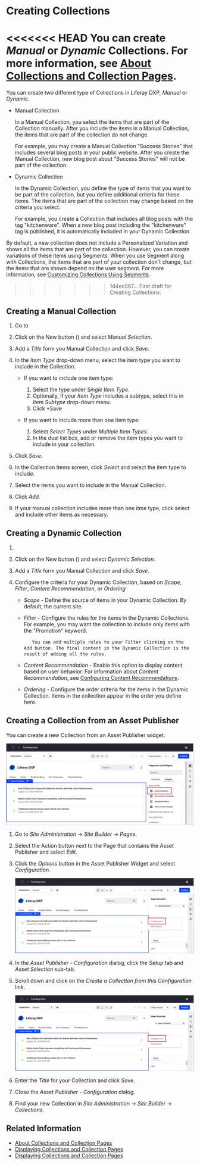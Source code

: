 # Creating Collections

<<<<<<< HEAD
You can create *Manual* or *Dynamic* Collections. For more information, see [About Collections and Collection Pages](./about-collections-and-collection-pages.md).
=======
You can create two different type of Collections in Liferay DXP, *Manual* or *Dynamic*.

- Manual Collection

    In a Manual Collection, you select the items that are part of the Collection manually. After you include the items in a Manual Collection, the items that are part of the collection do not change.

    For example, you may create a Manual Collection "Success Stories" that includes several blog posts in your public website. After you create the Manual Collection, new blog post about "Success Stories" will not be part of the collection.

- Dynamic Collection

    In the Dynamic Collection, you define the type of items that you want to be part of the collection, but you define additional criteria for these items. The items that are part of the collection may change based on the criteria you select.

    For example, you create a Collection that includes all blog posts with the tag "kitchenware". When a new blog post including the "kitchenware" tag is published, it is automatically included in your Dynamic Collection.

By default, a new collection does not include a Personalized Variation and shows all the items that are part of the collection. However, you can create variations of these items using Segments. When you use Segment along with Collections, the items that are part of your collection don't change, but the items that are shown depend on the user segment. For more information, see [Customizing Collections Using Segments](./customizing-collections-using-segments.md).

>>>>>>> 1d4ec067... First draft for Creating Collections.

## Creating a Manual Collection

1. Go to 
1. Click on the New button () and select *Manual Selection*.
1. Add a *Title* form you Manual Collection and click *Save*.
1. In the *Item Type* drop-down menu, select the item type you want to include in the Collection.
    - If you want to include one item type:

        1. Select the type under *Single Item Type*.
        1. Optionally, if your *Item Type* includes a subtype, select this in *Item Subtype* drop-down menu.
        1. Click *Save

    - If you want to include more than one item type:

        1.  Select *Select Types* under *Multiple Item Types*.
        1. In the dual list box, add or remove the item types you want to include in your collection.

1. Click *Save*.
1. In the Collection Items screen, click *Select* and select the item type to include.
1. Select the items you want to include in the Manual Collection.
1. Click *Add*.
1. If your manual collection includes more than one itme type, click select and include other items as necessary.

## Creating a Dynamic Collection

1. 
1. Click on the New button () and select *Dynamic Selection*.
1. Add a *Title* form you Manual Collection and click *Save*.
1. Configure the criteria for your Dynamic Collection, based on *Scope*, *Filter*, *Content Recommendation*, or *Ordering*

    - *Scope* - Define the source of items in your Dynamic Collection. By default, the current site.
    - *Filter* - Configure the rules for the items in the Dynamic Collections. For example, you may want the collection to include only items with the "Promotion" keyword.
    
        ```tip::
           You can add multiple rules to your Filter clicking on the Add button. The final content in the Dynamic Collection is the result of adding all the rules. 
        ```

    - *Content Recommendation* - Enable this option to display content based on user behavior. For information about *Content Recommendation*, see [Configuring Content Recommendations](../XXXXXXXXXX/configuring-content-recommendations.md).
    - *Ordering* - Configure the order criteria for the items in the Dynamic Collection. Items in the collection appear in the order you define here.

## Creating a Collection from an Asset Publisher 

You can create a new Collection from an Asset Publisher widget.

![You can transform an Asset Publisher widget into a Collection](./creating-collections/images/06.png)

1. Go to *Site Administration* &rarr; *Site Builder* &rarr; *Pages*.
1. Select the Action button next to the Page that contains the Asset Publisher and select *Edit*.
1. Click the *Options* button in the Asset Publisher Widget and select *Configuration*.

    ![Configure the Asset Publisher Widget](./creating-collections/images/07.png)

1. In the *Asset Publisher - Configuration* dialog, click the *Setup* tab and *Asset Selection* sub-tab.
1. Scroll down and click on the *Create a Collection from this Configuration* link.

    ![Configure the Asset Publisher Widget](./creating-collections/images/07.png)

1. Enter the *Title* for your Collection and click *Save*.
1. Close the *Asset Publisher - Configuration* dialog.
1. Find your new Collection in *Site Administration* &rarr; *Site Builder* &rarr; *Collections*.

## Related Information

* [About Collections and Collection Pages](./about-collections-and-collection-pages.md)
* [Displaying Collections and Collection Pages](./displaying-collections-and-collection-pages.md)
* [Displaying Collections and Collection Pages](./displaying-collections-and-collection-pages.md)
